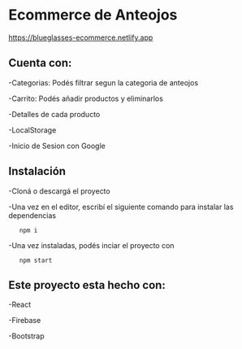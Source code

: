 
# Ecommerce de Anteojos

https://blueglasses-ecommerce.netlify.app

## Cuenta con:

-Categorias: Podés filtrar segun la categoria de anteojos

-Carrito: Podés añadir productos y eliminarlos

-Detalles de cada producto

-LocalStorage

-Inicio de Sesion con Google

## Instalación

-Cloná o descargá el proyecto

-Una vez en el editor, escribí el siguiente comando para instalar las dependencias
```
   npm i
   ```
-Una vez instaladas, podés inciar el proyecto con 

```
   npm start
   ```
## Este proyecto esta hecho con:
-React

-Firebase

-Bootstrap
